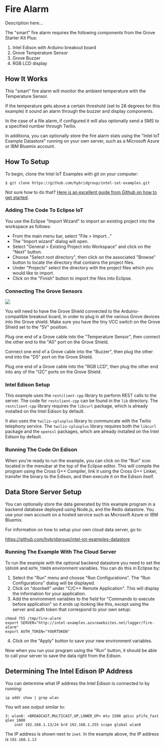 # Fire Alarm

Description here...

The "smart" fire alarm requires the following components from the Grove Starter Kit Plus:

1. Intel Edison with Arduino breakout board
2. Grove Temperature Sensor
3. Grove Buzzer
4. RGB LCD display

## How It Works

This "smart" fire alarm will monitor the ambient temperature with the Temperature Sensor.

If the temperature gets above a certain threshold (set to 28 degrees for this example) it sound an alarm through the buzzer and display components.

In the case of a file alarm, if configured it will also optionally send a SMS to a specified number through Twilio.

In additiona, you can optionally store the fire alarm stats using the "Intel IoT Example Datastore" running on your own server, such as a Microsoft Azure or IBM Bluemix account.

## How To Setup

To begin, clone the Intel IoT Examples with git on your computer:

    $ git clone https://github.com/hybridgroup/intel-iot-examples.git

Not sure how to do that? [Here is an excellent guide from Github on how to get started](https://help.github.com/desktop/guides/getting-started/).

### Adding The Code To Eclipse IoT

You use the Eclipse "Import Wizard" to import an existing project into the workspace as follows:

- From the main menu bar, select "File > Import..."
- The "Import wizard" dialog will open.
- Select "General > Existing Project into Workspace" and click on the "Next" button.
- Choose "Select root directory", then click on the associated "Browse" button to locate the directory that contains the project files.
- Under "Projects" select the directory with the project files which you would like to import.
- Click on the "Finish" button to import the files into Eclipse.

### Connecting The Grove Sensors

![](./../../../images/fire-alarm.jpg)

You will need to have the Grove Shield connected to the Arduino-compatible breakout board, in order to plug in all the various Grove devices into the Grove shield. Make sure you have the tiny VCC switch on the Grove Shield set to the "5V" position.

Plug one end of a Grove cable into the "Temperature Sensor", then connect the other end to the "A0" port on the Grove Shield.

Connect one end of a Grove cable into the "Buzzer", then plug the other end into the "D5" port on the Grove Shield.

Plug one end of a Grove cable into the "RGB LCD", then plug the other end into any of the "I2C" ports on the Grove Shield.

### Intel Edison Setup

This example uses the `restclient-cpp` library to perform REST calls to the server. The code for `restclient-cpp` can be found in the `lib` directory. The `restclient-cpp` library requires the `libcurl` package, which is already installed on the Intel Edison by default.

It also uses the `twilio-cplusplus` library to communcate with the Twilio telephony service. The `twilio-cplusplus` library requires both the `libcurl` package and the `openssl` packages, which are already installed on the Intel Edison by default.

### Running The Code On Edison

When you're ready to run the example, you can click on the "Run" icon located in the menubar at the top of the Eclipse editor.
This will compile the program using the Cross G++ Compiler, link it using the Cross G++ Linker, transfer the binary to the Edison, and then execute it on the Edison itself.

## Data Store Server Setup

You can optionally store the data generated by this example program in a backend database deployed using Node.js, and the Redis datastore. You use your own account on a hosted service such as Microsoft Azure or IBM Bluemix.

For information on how to setup your own cloud data server, go to:

https://github.com/hybridgroup/intel-iot-examples-datastore

### Running The Example With The Cloud Server

To run the example with the optional backend datastore you need to set the `SERVER` and `AUTH_TOKEN` environment variables. You can do this in Eclipse by:

1. Select the "Run" menu and choose "Run Configurations". The "Run Configurations" dialog will be displayed.
2. Click on "doorbell" under "C/C++ Remote Application". This will display the information for your application.
3. Add the environment variables to the field for "Commands to execute before application" so it ends up looking like this, except using the server and auth token that correspond to your own setup:

```
chmod 755 /tmp/fire-alarm
export SERVER="http://intel-examples.azurewebsites.net/logger/fire-alarm"
export AUTH_TOKEN="YOURTOKEN"
```

4. Click on the "Apply" button to save your new environment variables.

Now when you run your program using the "Run" button, it should be able to call your server to save the data right from the Edison.

## Determining The Intel Edison IP Address

You can determine what IP address the Intel Edison is connected to by running:

    ip addr show | grep wlan

You will see output similar to:

    3: wlan0: <BROADCAST,MULTICAST,UP,LOWER_UP> mtu 1500 qdisc pfifo_fast qlen 1000
        inet 192.168.1.13/24 brd 192.168.1.255 scope global wlan0

The IP address is shown next to `inet`. In the example above, the IP address is `192.168.1.13`
